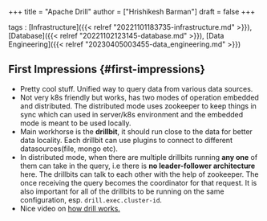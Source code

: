 +++
title = "Apache Drill"
author = ["Hrishikesh Barman"]
draft = false
+++

tags
: [Infrastructure]({{< relref "20221101183735-infrastructure.md" >}}), [Database]({{< relref "20221102123145-database.md" >}}), [Data Engineering]({{< relref "20230405003455-data_engineering.md" >}})


## First Impressions {#first-impressions}

-   Pretty cool stuff. Unified way to query data from various data sources.
-   Not very k8s friendly but works, has two modes of operation embedded and distributed. The distributed mode uses zookeeper to keep things in sync which can used in server/k8s environment and the embedded mode is meant to be used locally.
-   Main workhorse is the **drillbit**, it should run close to the data for better data locality. Each drillbit can use plugins to connect to different datasources(file, mongo etc).
-   In distributed mode, when there are multiple drillbits running **any one** of them can take in the query, i.e there is **no leader-follower architecture** here. The drillbits can talk to each other with the help of zookeeper. The once receiving the query becomes the coordinator for that request. It is also important for all of the drillbits to be running on the same configuration, esp. `drill.exec.cluster-id`.
-   Nice video on [how drill works.](https://www.youtube.com/watch?v=0rurIzOkTIg)

